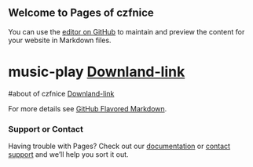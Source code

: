 ## Welcome to Pages of czfnice

You can use the [editor on GitHub](https://github.com/czfnicepages/czfnicepages.github.io/edit/master/index.md) to maintain and preview the content for your website in Markdown files.
# music-play [Downland-link](https://wwa.lanzous.com/i166qe1kaej)
#about of czfnice [Downland-link](https://wwa.lanzous.com/iWerAe2fvc)

For more details see [GitHub Flavored Markdown](https://guides.github.com/features/mastering-markdown/).

### Support or Contact

Having trouble with Pages? Check out our [documentation](https://help.github.com/categories/github-pages-basics/) or [contact support](mailto:czfnice@foxmail.com?subject=test&cc=抄送人邮箱&subject=主题&body=内容) and we’ll help you sort it out.
